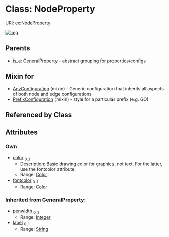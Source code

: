 
# Class: NodeProperty




URI: [ex:NodeProperty](https://w3id.org/kgviz/NodeProperty)


[![img](https://yuml.me/diagram/nofunky;dir:TB/class/[PrefixConfiguration]uses%20-.->[NodeProperty&#124;color:Color%20%3F;penwidth(i):integer%20%3F;label(i):string%20%3F;fontcolor(i):Color%20%3F],[AnyConfiguration]uses%20-.->[NodeProperty],[GeneralProperty]^-[NodeProperty],[PrefixConfiguration],[GeneralProperty],[AnyConfiguration])](https://yuml.me/diagram/nofunky;dir:TB/class/[PrefixConfiguration]uses%20-.->[NodeProperty&#124;color:Color%20%3F;penwidth(i):integer%20%3F;label(i):string%20%3F;fontcolor(i):Color%20%3F],[AnyConfiguration]uses%20-.->[NodeProperty],[GeneralProperty]^-[NodeProperty],[PrefixConfiguration],[GeneralProperty],[AnyConfiguration])

## Parents

 *  is_a: [GeneralProperty](GeneralProperty.md) - abstract grouping for properties/configs

## Mixin for

 * [AnyConfiguration](AnyConfiguration.md) (mixin)  - Generic configuration that inherits all aspects of both node and edge configurations
 * [PrefixConfiguration](PrefixConfiguration.md) (mixin)  - style for a particular prefix (e.g. GO)

## Referenced by Class


## Attributes


### Own

 * [color](color.md)  <sub>0..1</sub>
     * Description: Basic drawing color for graphics, not text. For the latter, use the fontcolor attribute.
     * Range: [Color](types/Color.md)
 * [fontcolor](fontcolor.md)  <sub>0..1</sub>
     * Range: [Color](types/Color.md)

### Inherited from GeneralProperty:

 * [penwidth](penwidth.md)  <sub>0..1</sub>
     * Range: [Integer](types/Integer.md)
 * [label](label.md)  <sub>0..1</sub>
     * Range: [String](types/String.md)
